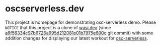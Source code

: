 # oscserverless.dev

This project is homepage for demonstrating osc-serverless demo. Please `NOTICE` that this project is a clone of [wasi.dev](https://github.com/CraneStation/wasi.dev) (since [a6f56334c97b6726a995d212081e01b7975e600c](https://github.com/CraneStation/wasi.dev/commit/a6f56334c97b6726a995d212081e01b7975e600c) git commit) with some addition changes for displaying our latest workout for [osc-serverless](https://github.com/leonwanghui/osc-serverless).
